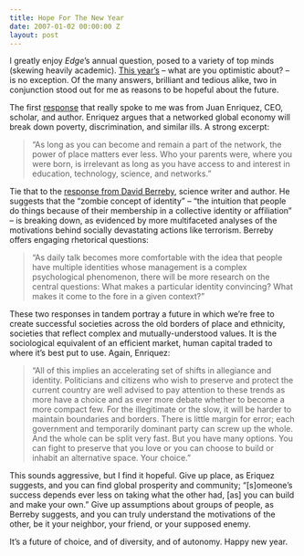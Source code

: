 ```yaml
---
title: Hope For The New Year
date: 2007-01-02 00:00:00 Z
layout: post
---
```


I greatly enjoy *Edge*’s annual question, posed to a variety of top minds (skewing heavily academic). [This year’s](http://edge.org/q2007/q07_index.html) – what are you optimistic about? – is no exception. Of the many answers, brilliant and tedious alike, two in conjunction stood out for me as reasons to be hopeful about the future.

The first [response](http://edge.org/q2007/q07_3.html#enriquez) that really spoke to me was from Juan Enriquez, CEO, scholar, and author. Enriquez argues that a networked global economy will break down poverty, discrimination, and similar ills. A strong excerpt:

> “As long as you can become and remain a part of the network, the power of place matters ever less. Who your parents were, where you were born, is irrelevant as long as you have access to and interest in education, technology, science, and networks.”

Tie that to the [response from David Berreby](http://edge.org/q2007/q07_11.html#berreby), science writer and author. He suggests that the “zombie concept of identity” – “the intuition that people do things because of their membership in a collective identity or affiliation” – is breaking down, as evidenced by more multifaceted analyses of the motivations behind socially devastating actions like terrorism. Berreby offers engaging rhetorical questions:

> “As daily talk becomes more comfortable with the idea that people have multiple identities whose management is a complex psychological phenomenon, there will be more research on the central questions: What makes a particular identity convincing? What makes it come to the fore in a given context?”

These two responses in tandem portray a future in which we’re free to create successful societies across the old borders of place and ethnicity, societies that reflect complex and mutually-understood values. It is the sociological equivalent of an efficient market, human capital traded to where it’s best put to use. Again, Enriquez:

> “All of this implies an accelerating set of shifts in allegiance and identity. Politicians and citizens who wish to preserve and protect the current country are well advised to pay attention to these trends as more have a choice and as ever more debate whether to become a more compact few. For the illegitimate or the slow, it will be harder to maintain boundaries and borders. There is little margin for error; each government and temporarily dominant party can screw up the whole. And the whole can be split very fast. But you have many options. You can fight to preserve that you love or you can choose to build or inhabit an alternative space. Your choice.”

This sounds aggressive, but I find it hopeful. Give up place, as Eriquez suggests, and you can find global prosperity and community; “[s]omeone’s success depends ever less on taking what the other had, [as] you can build and make your own.” Give up assumptions about groups of people, as Berreby suggests, and you can truly understand the motivations of the other, be it your neighbor, your friend, or your supposed enemy.

It’s a future of choice, and of diversity, and of autonomy. Happy new year.
